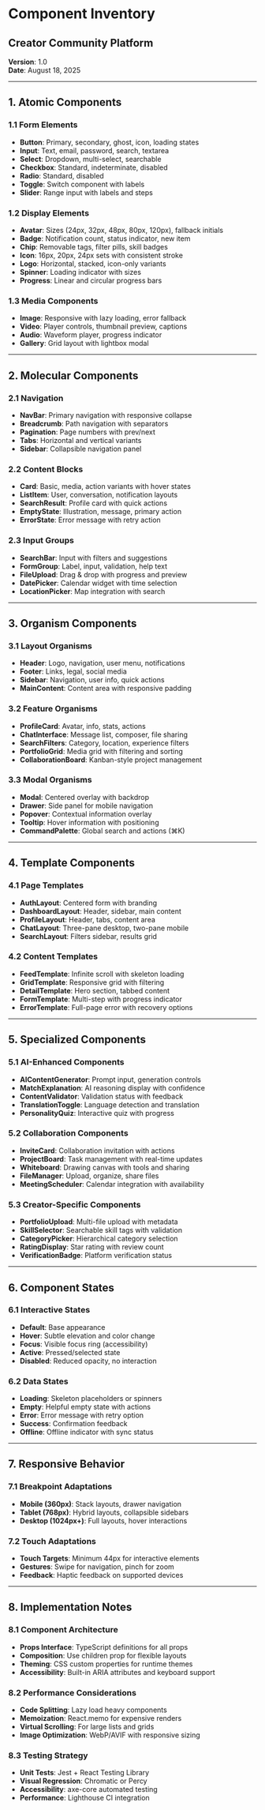 # Component Inventory
## Creator Community Platform

**Version**: 1.0  
**Date**: August 18, 2025

---

## 1. Atomic Components

### 1.1 Form Elements
- **Button**: Primary, secondary, ghost, icon, loading states
- **Input**: Text, email, password, search, textarea
- **Select**: Dropdown, multi-select, searchable
- **Checkbox**: Standard, indeterminate, disabled
- **Radio**: Standard, disabled
- **Toggle**: Switch component with labels
- **Slider**: Range input with labels and steps

### 1.2 Display Elements
- **Avatar**: Sizes (24px, 32px, 48px, 80px, 120px), fallback initials
- **Badge**: Notification count, status indicator, new item
- **Chip**: Removable tags, filter pills, skill badges
- **Icon**: 16px, 20px, 24px sets with consistent stroke
- **Logo**: Horizontal, stacked, icon-only variants
- **Spinner**: Loading indicator with sizes
- **Progress**: Linear and circular progress bars

### 1.3 Media Components
- **Image**: Responsive with lazy loading, error fallback
- **Video**: Player controls, thumbnail preview, captions
- **Audio**: Waveform player, progress indicator
- **Gallery**: Grid layout with lightbox modal

---

## 2. Molecular Components

### 2.1 Navigation
- **NavBar**: Primary navigation with responsive collapse
- **Breadcrumb**: Path navigation with separators
- **Pagination**: Page numbers with prev/next
- **Tabs**: Horizontal and vertical variants
- **Sidebar**: Collapsible navigation panel

### 2.2 Content Blocks
- **Card**: Basic, media, action variants with hover states
- **ListItem**: User, conversation, notification layouts
- **SearchResult**: Profile card with quick actions
- **EmptyState**: Illustration, message, primary action
- **ErrorState**: Error message with retry action

### 2.3 Input Groups
- **SearchBar**: Input with filters and suggestions
- **FormGroup**: Label, input, validation, help text
- **FileUpload**: Drag & drop with progress and preview
- **DatePicker**: Calendar widget with time selection
- **LocationPicker**: Map integration with search

---

## 3. Organism Components

### 3.1 Layout Organisms
- **Header**: Logo, navigation, user menu, notifications
- **Footer**: Links, legal, social media
- **Sidebar**: Navigation, user info, quick actions
- **MainContent**: Content area with responsive padding

### 3.2 Feature Organisms
- **ProfileCard**: Avatar, info, stats, actions
- **ChatInterface**: Message list, composer, file sharing
- **SearchFilters**: Category, location, experience filters
- **PortfolioGrid**: Media grid with filtering and sorting
- **CollaborationBoard**: Kanban-style project management

### 3.3 Modal Organisms
- **Modal**: Centered overlay with backdrop
- **Drawer**: Side panel for mobile navigation
- **Popover**: Contextual information overlay
- **Tooltip**: Hover information with positioning
- **CommandPalette**: Global search and actions (⌘K)

---

## 4. Template Components

### 4.1 Page Templates
- **AuthLayout**: Centered form with branding
- **DashboardLayout**: Header, sidebar, main content
- **ProfileLayout**: Header, tabs, content area
- **ChatLayout**: Three-pane desktop, two-pane mobile
- **SearchLayout**: Filters sidebar, results grid

### 4.2 Content Templates
- **FeedTemplate**: Infinite scroll with skeleton loading
- **GridTemplate**: Responsive grid with filtering
- **DetailTemplate**: Hero section, tabbed content
- **FormTemplate**: Multi-step with progress indicator
- **ErrorTemplate**: Full-page error with recovery options

---

## 5. Specialized Components

### 5.1 AI-Enhanced Components
- **AIContentGenerator**: Prompt input, generation controls
- **MatchExplanation**: AI reasoning display with confidence
- **ContentValidator**: Validation status with feedback
- **TranslationToggle**: Language detection and translation
- **PersonalityQuiz**: Interactive quiz with progress

### 5.2 Collaboration Components
- **InviteCard**: Collaboration invitation with actions
- **ProjectBoard**: Task management with real-time updates
- **Whiteboard**: Drawing canvas with tools and sharing
- **FileManager**: Upload, organize, share files
- **MeetingScheduler**: Calendar integration with availability

### 5.3 Creator-Specific Components
- **PortfolioUpload**: Multi-file upload with metadata
- **SkillSelector**: Searchable skill tags with validation
- **CategoryPicker**: Hierarchical category selection
- **RatingDisplay**: Star rating with review count
- **VerificationBadge**: Platform verification status

---

## 6. Component States

### 6.1 Interactive States
- **Default**: Base appearance
- **Hover**: Subtle elevation and color change
- **Focus**: Visible focus ring (accessibility)
- **Active**: Pressed/selected state
- **Disabled**: Reduced opacity, no interaction

### 6.2 Data States
- **Loading**: Skeleton placeholders or spinners
- **Empty**: Helpful empty state with actions
- **Error**: Error message with retry option
- **Success**: Confirmation feedback
- **Offline**: Offline indicator with sync status

---

## 7. Responsive Behavior

### 7.1 Breakpoint Adaptations
- **Mobile (360px)**: Stack layouts, drawer navigation
- **Tablet (768px)**: Hybrid layouts, collapsible sidebars
- **Desktop (1024px+)**: Full layouts, hover interactions

### 7.2 Touch Adaptations
- **Touch Targets**: Minimum 44px for interactive elements
- **Gestures**: Swipe for navigation, pinch for zoom
- **Feedback**: Haptic feedback on supported devices

---

## 8. Implementation Notes

### 8.1 Component Architecture
- **Props Interface**: TypeScript definitions for all props
- **Composition**: Use children prop for flexible layouts
- **Theming**: CSS custom properties for runtime themes
- **Accessibility**: Built-in ARIA attributes and keyboard support

### 8.2 Performance Considerations
- **Code Splitting**: Lazy load heavy components
- **Memoization**: React.memo for expensive renders
- **Virtual Scrolling**: For large lists and grids
- **Image Optimization**: WebP/AVIF with responsive sizing

### 8.3 Testing Strategy
- **Unit Tests**: Jest + React Testing Library
- **Visual Regression**: Chromatic or Percy
- **Accessibility**: axe-core automated testing
- **Performance**: Lighthouse CI integration
